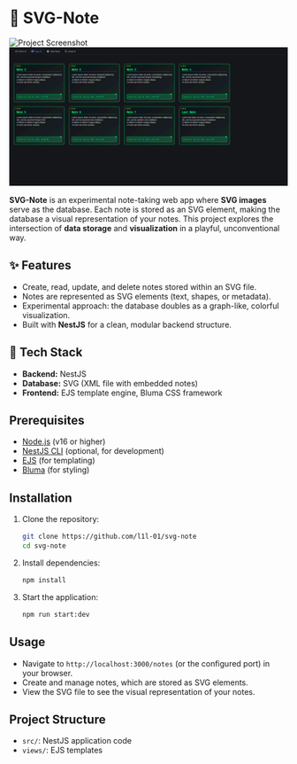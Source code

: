 # 📝 SVG-Note

![Project Screenshot](./htlmui.png)
![Project Screenshot](./svgui.png)

**SVG-Note** is an experimental note-taking web app where **SVG images** serve as the database. Each note is stored as an SVG element, making the database a visual representation of your notes. This project explores the intersection of **data storage** and **visualization** in a playful, unconventional way.

## ✨ Features
- Create, read, update, and delete notes stored within an SVG file.
- Notes are represented as SVG elements (text, shapes, or metadata).
- Experimental approach: the database doubles as a graph-like, colorful visualization.
- Built with **NestJS** for a clean, modular backend structure.

## 🚀 Tech Stack
- **Backend:** NestJS
- **Database:** SVG (XML file with embedded notes)
- **Frontend:** EJS template engine, Bluma CSS framework

## Prerequisites
- [Node.js](https://nodejs.org/) (v16 or higher)
- [NestJS CLI](https://docs.nestjs.com/cli/overview) (optional, for development)
- [EJS](https://ejs.co/) (for templating)
- [Bluma](https://bulma.io/) (for styling)

## Installation
1. Clone the repository:
   ```bash
   git clone https://github.com/l1l-01/svg-note
   cd svg-note
   ```

2. Install dependencies:
   ```bash
   npm install
   ```

3. Start the application:
   ```bash
   npm run start:dev
   ```

## Usage
- Navigate to `http://localhost:3000/notes` (or the configured port) in your browser.
- Create and manage notes, which are stored as SVG elements.
- View the SVG file to see the visual representation of your notes.

## Project Structure
- `src/`: NestJS application code
- `views/`: EJS templates
